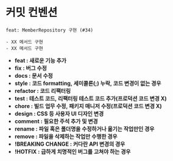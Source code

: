 # 커밋 컨벤션

```
feat: MemberRepository 구현 (#34)

- XX 메서드 구현
- XX 메서드 구현
```
- **feat : 새로운 기능 추가**
- **fix : 버그 수정**
- **docs : 문서 수정**
- **style : 코드 formatting, 세미콜론(;) 누락, 코드 변경이 없는 경우**
- **refactor : 코드 리팩터링**
- **test : 테스트 코드, 리팩터링 테스트 코드 추가(프로덕션 코드 변경 X)**
- **chore : 빌드 업무 수정, 패키지 매니저 수정(프로덕션 코드 변경 X)**
- **design : CSS 등 사용자 UI 디자인 변경**
- **comment : 필요한 주석 추가 및 변경**
- **rename : 파일 혹은 폴더명을 수정하거나 옮기는 작업만인 경우**
- **remove : 파일을 삭제하는 작업만 수행한 경우**
- **!BREAKING CHANGE : 커다란 API 변경의 경우**
- **!HOTFIX : 급하게 치명적인 버그를 고쳐야 하는 경우**
